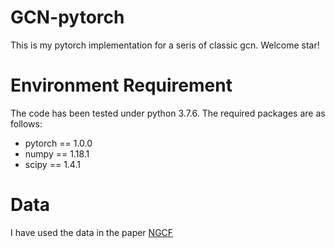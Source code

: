 # GCN-pytorch
This is my pytorch implementation for a seris of classic gcn.
Welcome star!

# Environment Requirement
The code has been tested under python 3.7.6. The required packages are as follows:
* pytorch == 1.0.0
* numpy == 1.18.1
* scipy == 1.4.1
# Data
I have used the data in the paper [NGCF](https://github.com/xiangwang1223/neural_graph_collaborative_filtering)
